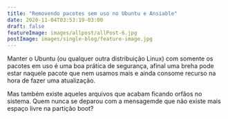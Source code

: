 ```yaml
---
title: "Removendo pacotes sem uso no Ubuntu e Ansiable"
date: 2020-11-04T03:53:19-03:00
draft: false
featureImage: images/allpost/allPost-6.jpg
postImage: images/single-blog/feature-image.jpg
---
```

Manter o Ubuntu (ou qualquer outra distribuição Linux) com somente os pacotes 
em uso é uma boa prática de segurança, afinal uma breha pode estar naquele 
pacote que nem usamos mais e ainda consome recurso na hora de fazer uma 
atualização.

Mas também existe aqueles arquivos que acabam ficando orfãos no sistema. Quem 
nunca se deparou com a mensagemde que não existe mais espaço livre na partição
boot?

